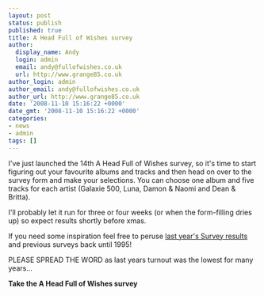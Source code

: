 ```yaml
---
layout: post
status: publish
published: true
title: A Head Full of Wishes survey
author:
  display_name: Andy
  login: admin
  email: andy@fullofwishes.co.uk
  url: http://www.grange85.co.uk
author_login: admin
author_email: andy@fullofwishes.co.uk
author_url: http://www.grange85.co.uk
date: '2008-11-10 15:16:22 +0000'
date_gmt: '2008-11-10 15:16:22 +0000'
categories:
- news
- admin
tags: []
---
```

<p>I've just launched the 14th A Head Full of Wishes survey, so it's time to start figuring out your favourite albums and tracks and then head on over to the <span class="removed_link" title="http://db.fullofwishes.co.uk/surveyform/">survey form</span> and make your selections. You can choose one album and five tracks for each artist (Galaxie 500, Luna, Damon & Naomi and Dean & Britta).</p>
<p>I'll probably let it run for three or four weeks (or when the form-filling dries up) so expect results shortly before xmas.</p>
<p>If you need some inspiration feel free to peruse <a href="http://db.fullofwishes.co.uk/survey/2007/">last year's Survey results</a> and previous surveys back until 1995!</p>
<p>PLEASE SPREAD THE WORD as last years turnout was the lowest for many years...</p>
<p><strong><span class="removed_link" title="http://db.fullofwishes.co.uk/surveyform/">Take the A Head Full of Wishes survey</span></strong></p>
